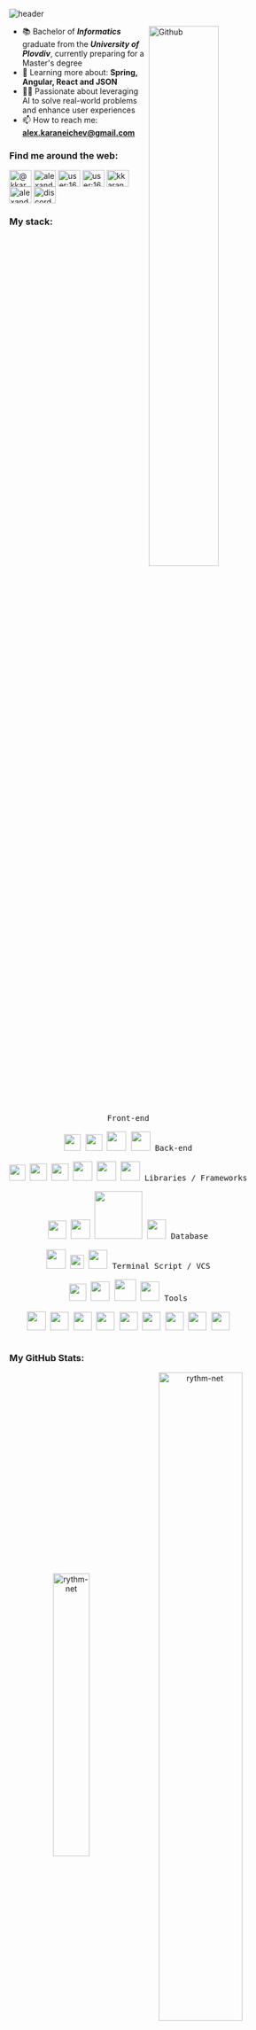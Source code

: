 ![header](https://capsule-render.vercel.app/api?type=waving&height=150&text=Junior%20Software%20Developer&fontSize=40&fontAlign=50&fontAlignY=30&fontColor=FFFFFF&descAlignY=47&color=0:020024,50:56258F,100:B229E4)
<!-- color=0:020024,50:56258F,100:B229E4 -->
<!-- color=0:E52B2B,0:E52B2B -->

<!-- -------------------------------------------------------------------------------------------------------------------------------------------------------------- -->

<img width="50%" align="right" alt="Github" src="https://raw.githubusercontent.com/onimur/.github/master/.resources/git-header.svg" />

* 📚 Bachelor of _**Informatics**_ graduate from the _**University of Plovdiv**_, currently preparing for a Master's degree
* 🌱 Learning more about: **Spring, Angular, React and JSON**
* 👨‍💻 Passionate about leveraging AI to solve real-world problems and enhance user experiences
* 📫 How to reach me: **alex.karaneichev@gmail.com**


<!-- -------------------------------------------------------------------------------------------------------------------------------------------------------------- -->

### Find me around the web:</h3>
  <p align="left">
    <a href="https://twitter.com/@kkaraneichev" target="blank">
      <img align="center" src="https://raw.githubusercontent.com/rahuldkjain/github-profile-readme-generator/master/src/images/icons/Social/twitter.svg" 
           alt="@kkaraneichev7" height="30" width="40" /></a>
    <a href="https://linkedin.com/in/alexander-karaneichev-05a38b200" target="blank">
      <img align="center" src="https://cdn.worldvectorlogo.com/logos/linkedin-icon-2.svg" 
           alt="alexander karaneichev" height="30" width="40" /></a>
    <a href="https://stackoverflow.com/users/16545066/alexander-karaneichev"target="blank">
      <img align="center" src="https://raw.githubusercontent.com/rahuldkjain/github-profile-readme-generator/master/src/images/icons/Social/stack-overflow.svg" 
           alt="user:16545066" height="30" width="40" /></a>
    <a href="https://gitlab.com/rythm-net" target="blank">
      <img align="center" src="https://cdn.worldvectorlogo.com/logos/gitlab-3.svg" 
           alt="user:16545066" height="30" width="40" /></a>
    <a href="https://instagram.com/kkaraneichev" target="blank">
      <img align="center" src="https://cdn.worldvectorlogo.com/logos/instagram-2016-6.svg" 
           alt="kkaraneichev7" height="30" width="40" /></a>
    <a href="https://www.facebook.com/profile.php?id=100000511272599" target="blank">
      <img align="center" src="https://raw.githubusercontent.com/rahuldkjain/github-profile-readme-generator/master/src/images/icons/Social/facebook.svg" 
           alt="alexander karaneichev" height="30" width="40" /></a>
    <a href="https://discordapp.com/users/296674319235547136/" target="blank">
      <img align="center" src="https://cdn.worldvectorlogo.com/logos/discord-6.svg" 
           alt="discord" height="30" width="40" /></a>
</p>

<!-- -------------------------------------------------------------------------------------------------------------------------------------------------------------- -->

<h3 align="left">My stack:</h3>

<p style="display: inline-block;" align="center">
  <kbd>
    <kbd>Front-end</kbd>
    <br>
    <br>
    <img width="30px" src="https://cdn.worldvectorlogo.com/logos/css-3.svg" /> 
    <img width="30px" src="https://cdn.worldvectorlogo.com/logos/html-1.svg" /> 
    <img width="35px" src="https://cdn.worldvectorlogo.com/logos/logo-javascript.svg" />
    <img width="35px" src="https://cdn.worldvectorlogo.com/logos/kotlin-2.svg" />
  </kbd>
  <kbd>
    <kbd>Back-end</kbd>
    <br>
    <br>
    <img width="29px" src="https://cdn.worldvectorlogo.com/logos/c-1.svg" />
    <img width="30.5px" src="https://cdn.worldvectorlogo.com/logos/c.svg" />
    <img width="30.5px" src="https://cdn.worldvectorlogo.com/logos/c--4.svg" />
    <img width="34.5px" src="https://cdn.jsdelivr.net/gh/devicons/devicon/icons/java/java-original.svg" />
    <img width="34.5px" src="https://cdn.worldvectorlogo.com/logos/python-5.svg" />
    <img width="34.5px" src="https://upload.wikimedia.org/wikipedia/commons/thumb/c/cb/Processing_2021_logo.svg/1200px-Processing_2021_logo.svg.png" />
  </kbd>
  <kbd>
    <kbd>Libraries / Frameworks</kbd>
    <br>
    <br>
    <img width="32.5px" src="https://cdn.worldvectorlogo.com/logos/angular-icon-1.svg" />
    <img width="34.5px" src="https://cdn.worldvectorlogo.com/logos/react-1.svg" />
    <img width="86px" src="https://static-00.iconduck.com/assets.00/dot-net-original-icon-2048x816-f3l7srrd.png" />
    <img width="34.5px" src="https://cdn.worldvectorlogo.com/logos/spring-3.svg" />
  </kbd>
    <kbd>
    <kbd>Database</kbd>
    <br>
    <br>
    <img width="35px" src="https://cdn.worldvectorlogo.com/logos/mysql-6.svg" />
    <img width="25px" src="https://static-00.iconduck.com/assets.00/sql-database-generic-icon-1521x2048-d0vdpxpg.png" />
    <img width="34px" src="https://github.com/dbeaver/dbeaver/wiki/dbeaver/images/dbeaver-head.png" />
  </kbd>
  <kbd>
    <kbd>Terminal Script / VCS</kbd>
    <br>
    <br>
    <img width="31px" src="https://cdn.worldvectorlogo.com/logos/bash-2.svg" />
    <img width="34.2px" src="https://cdn.worldvectorlogo.com/logos/github-icon-2.svg" />
    <img width="39.1px" src="https://cdn.worldvectorlogo.com/logos/gitkraken.svg" />
    <img width="34.2px" src="https://profilinator.rishav.dev/skills-assets/git-scm-icon.svg" />
  </kbd>
  <kbd>
    <kbd>Tools</kbd>
    <br>
    <br>
    <img width="34px" src="https://cdn.worldvectorlogo.com/logos/visual-studio-code-1.svg" />
    <img width="33px" src="https://upload.wikimedia.org/wikipedia/commons/thumb/2/2c/Visual_Studio_Icon_2022.svg/1200px-Visual_Studio_Icon_2022.svg.png" />
    <img width="33px" src="https://static-00.iconduck.com/assets.00/jb-phpstorm-icon-256x256-x9uqmh5j.png">
    <img width="33px" src="https://upload.wikimedia.org/wikipedia/commons/thumb/c/c9/DataGrip.svg/1200px-DataGrip.svg.png">
    <img width="33px" src="https://static-00.iconduck.com/assets.00/clion-icon-512x512-voz1nhcz.png">
    <img width="33px" src="https://upload.wikimedia.org/wikipedia/commons/thumb/1/1d/PyCharm_Icon.svg/1200px-PyCharm_Icon.svg.png">
    <img width="33px" src="https://cdn.worldvectorlogo.com/logos/webstorm-icon.svg">
    <img width="33px" src="https://upload.wikimedia.org/wikipedia/commons/thumb/9/9c/IntelliJ_IDEA_Icon.svg/2048px-IntelliJ_IDEA_Icon.svg.png">
    <img width="33px" src="https://www.svgrepo.com/show/354202/postman-icon.svg" />
  </kbd>
</p>

<!-- -------------------------------------------------------------------------------------------------------------------------------------------------------------- -->

<h3 align="left">My GitHub Stats:</h3>
  <p align="center">
    <img align="center" 
         src="https://github-readme-stats.vercel.app/api/top-langs?username=rythm-net&langs_count=8&layout=compact&bg_color=00000000&hide_border=true&text_color=3498db&&count_private=true&include_all_commits=true" 
            alt="rythm-net" height="" width="36.2%" float="center" padding=""/> 
    <img align="center" 
         src="https://github-readme-stats.vercel.app/api?username=rythm-net&show_icons=true&bg_color=00000000&hide_border=true&text_color=3498db&&count_private=true&include_all_commits=true"
            alt="rythm-net" height="" width="54.8%" float="center" padding=""/>
  </p>

<!-- -------------------------------------------------------------------------------------------------------------------------------------------------------------- -->
